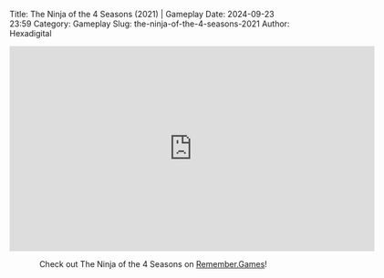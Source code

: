 Title: The Ninja of the 4 Seasons (2021) | Gameplay
Date: 2024-09-23 23:59
Category: Gameplay
Slug: the-ninja-of-the-4-seasons-2021
Author: Hexadigital

<center><iframe src="https://www.youtube.com/embed/HVc5RAJrhlE?feature=oembed" allow="accelerometer; autoplay; encrypted-media; gyroscope; picture-in-picture" width="640" height="360" frameborder="0"></iframe>

Check out The Ninja of the 4 Seasons on [Remember.Games](https://remember.games/game/9182/the-ninja-of-the-four-seasons/)!</center>